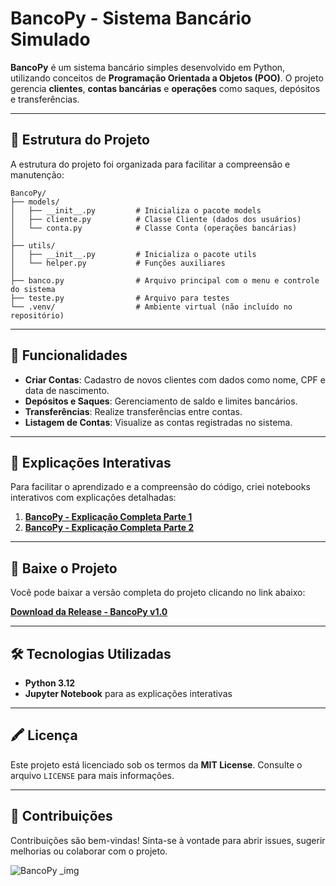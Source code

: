 # BancoPy - Sistema Bancário Simulado

**BancoPy** é um sistema bancário simples desenvolvido em Python, utilizando conceitos de **Programação Orientada a Objetos (POO)**. O projeto gerencia **clientes**, **contas bancárias** e **operações** como saques, depósitos e transferências.

---

## 📂 Estrutura do Projeto

A estrutura do projeto foi organizada para facilitar a compreensão e manutenção:

```
BancoPy/
├── models/
│   ├── __init__.py         # Inicializa o pacote models
│   ├── cliente.py          # Classe Cliente (dados dos usuários)
│   └── conta.py            # Classe Conta (operações bancárias)
│
├── utils/
│   ├── __init__.py         # Inicializa o pacote utils
│   └── helper.py           # Funções auxiliares
│
├── banco.py                # Arquivo principal com o menu e controle do sistema
├── teste.py                # Arquivo para testes
└── .venv/                  # Ambiente virtual (não incluído no repositório)
```

---

## 🚀 Funcionalidades

- **Criar Contas**: Cadastro de novos clientes com dados como nome, CPF e data de nascimento.
- **Depósitos e Saques**: Gerenciamento de saldo e limites bancários.
- **Transferências**: Realize transferências entre contas.
- **Listagem de Contas**: Visualize as contas registradas no sistema.

---

## 📖 Explicações Interativas

Para facilitar o aprendizado e a compreensão do código, criei notebooks interativos com explicações detalhadas:

1. **[BancoPy - Explicação Completa Parte 1](https://github.com/Rafa-s-s/BancoPy_Projeto_Python/blob/main/BancoPy_Explicado.ipynb)**  
2. **[BancoPy - Explicação Completa Parte 2](https://github.com/Rafa-s-s/BancoPy_Projeto_Python/blob/main/BancoPy_Explicado_Parte2.ipynb)**

---

## 🔽 Baixe o Projeto

Você pode baixar a versão completa do projeto clicando no link abaixo:

**[Download da Release - BancoPy v1.0](https://github.com/Rafa-s-s/BancoPy_Projeto_Python/releases/tag/v1.0.0)**

---

## 🛠️ Tecnologias Utilizadas

- **Python 3.12**
- **Jupyter Notebook** para as explicações interativas

---

## 🖍️ Licença

Este projeto está licenciado sob os termos da **MIT License**. Consulte o arquivo `LICENSE` para mais informações.

---

## 🤝 Contribuições

Contribuições são bem-vindas! Sinta-se à vontade para abrir issues, sugerir melhorias ou colaborar com o projeto.

![BancoPy _img](https://github.com/user-attachments/assets/bea0e0ce-35a4-4509-855e-e90e6a2abc92)
